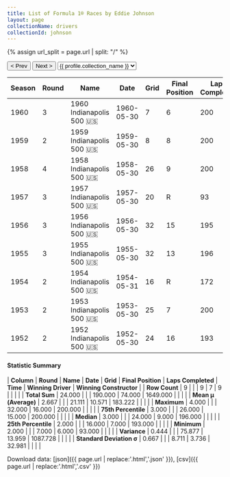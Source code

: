 ```yaml
---
title: List of Formula 1® Races by Eddie Johnson
layout: page
collectionName: drivers
collectionId: johnson
---
```


{% assign url_split = page.url | split: "/" %}
<div id="collection-navigation">
<button onclick="selector.options[selector.selectedIndex-1].value && (window.location = selector.options[selector.selectedIndex-1].value);">&lt; Prev</button>
<button onclick="selector.options[selector.selectedIndex+1].value && (window.location = selector.options[selector.selectedIndex+1].value);">Next &gt;</button>
<select id="selector" onchange="this.options[this.selectedIndex].value && (window.location = this.options[this.selectedIndex].value);">
  {% for collectionId in site.data[page.collectionName].refs %}
    {% if collectionId == page.collectionId %}
      {% assign selected = "selected" %}
    {% else %}
      {% assign selected = "" %}
    {% endif %}
    {% assign profile = site.data[page.collectionName][collectionId].profile %}
    <option value="/f1/{{ page.collectionName }}/{{ collectionId }}/{{ url_split[4] }}" {{ selected }}>{{ profile.collection_name }}</option>
  {% endfor %}
</select>
</div>

| Season | Round | Name | Date | Grid | Final Position | Laps Completed | Time | Winning Driver | Winning Constructor |
|--|--|--|--|--|--|--|--|--|--|
| 1960 | 3 | 1960 Indianapolis 500 🇺🇸 | 1960-05-30 | 7 | 6 | 200 | +4:10.61 | Jim Rathmann 🇺🇸 | Watson 🇺🇸 |
| 1959 | 2 | 1959 Indianapolis 500 🇺🇸 | 1959-05-30 | 8 | 8 | 200 | +4:10.53 | Rodger Ward 🇺🇸 | Watson 🇺🇸 |
| 1958 | 4 | 1958 Indianapolis 500 🇺🇸 | 1958-05-30 | 26 | 9 | 200 | +6:15.76 | Jimmy Bryan 🇺🇸 | Epperly 🇺🇸 |
| 1957 | 3 | 1957 Indianapolis 500 🇺🇸 | 1957-05-30 | 20 | R | 93 |   | Sam Hanks 🇺🇸 | Epperly 🇺🇸 |
| 1956 | 3 | 1956 Indianapolis 500 🇺🇸 | 1956-05-30 | 32 | 15 | 195 |   | Pat Flaherty 🇺🇸 | Watson 🇺🇸 |
| 1955 | 3 | 1955 Indianapolis 500 🇺🇸 | 1955-05-30 | 32 | 13 | 196 |   | Bob Sweikert 🇺🇸 | Kurtis Kraft 🇺🇸 |
| 1954 | 2 | 1954 Indianapolis 500 🇺🇸 | 1954-05-31 | 16 | R | 172 |   | Bill Vukovich 🇺🇸 | Kurtis Kraft 🇺🇸 |
| 1953 | 2 | 1953 Indianapolis 500 🇺🇸 | 1953-05-30 | 25 | 7 | 200 | +8:46.02 | Bill Vukovich 🇺🇸 | Kurtis Kraft 🇺🇸 |
| 1952 | 2 | 1952 Indianapolis 500 🇺🇸 | 1952-05-30 | 24 | 16 | 193 |   | Troy Ruttman 🇺🇸 | Kuzma 🇺🇸 |

#### Statistic Summary

| **Column** | **Round** | **Name** | **Date** | **Grid** | **Final Position** | **Laps Completed** | **Time** | **Winning Driver** | **Winning Constructor** |
| **Row Count** | 9 |  |  | 9 | 7 | 9 |  |  |  |
| **Total Sum** | 24.000 |  |  | 190.000 | 74.000 | 1649.000 |  |  |  |
| **Mean μ (Average)** | 2.667 |  |  | 21.111 | 10.571 | 183.222 |  |  |  |
| **Maximum** | 4.000 |  |  | 32.000 | 16.000 | 200.000 |  |  |  |
| **75th Percentile** | 3.000 |  |  | 26.000 | 15.000 | 200.000 |  |  |  |
| **Median** | 3.000 |  |  | 24.000 | 9.000 | 196.000 |  |  |  |
| **25th Percentile** | 2.000 |  |  | 16.000 | 7.000 | 193.000 |  |  |  |
| **Minimum** | 2.000 |  |  | 7.000 | 6.000 | 93.000 |  |  |  |
| **Variance** | 0.444 |  |  | 75.877 | 13.959 | 1087.728 |  |  |  |
| **Standard Deviation σ** | 0.667 |  |  | 8.711 | 3.736 | 32.981 |  |  |  |

Download data: [json]({{ page.url | replace:'.html','.json' }}), [csv]({{ page.url | replace:'.html','.csv' }})
